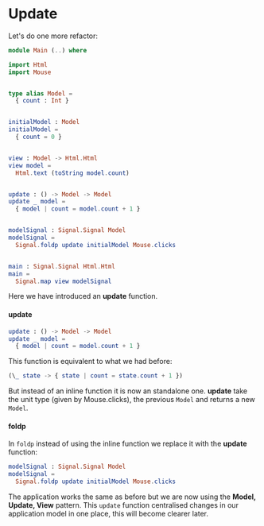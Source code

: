 # Update

Let's do one more refactor:

```elm
module Main (..) where

import Html
import Mouse


type alias Model =
  { count : Int }


initialModel : Model
initialModel =
  { count = 0 }


view : Model -> Html.Html
view model =
  Html.text (toString model.count)


update : () -> Model -> Model
update _ model =
  { model | count = model.count + 1 }


modelSignal : Signal.Signal Model
modelSignal =
  Signal.foldp update initialModel Mouse.clicks


main : Signal.Signal Html.Html
main =
  Signal.map view modelSignal
```

Here we have introduced an __update__ function.

#### update

```elm
update : () -> Model -> Model
update _ model =
  { model | count = model.count + 1 }
```

This function is equivalent to what we had before:

```elm
(\_ state -> { state | count = state.count + 1 })
```

But instead of an inline function it is now an standalone one. __update__ take the unit type (given by Mouse.clicks), the previous `Model` and returns a new `Model`.

#### foldp

In `foldp` instead of using the inline function we replace it with the __update__ function:

```elm
modelSignal : Signal.Signal Model
modelSignal =
  Signal.foldp update initialModel Mouse.clicks
```

The application works the same as before but we are now using the __Model, Update, View__ pattern. This `update` function centralised changes in our application model in one place, this will become clearer later.
